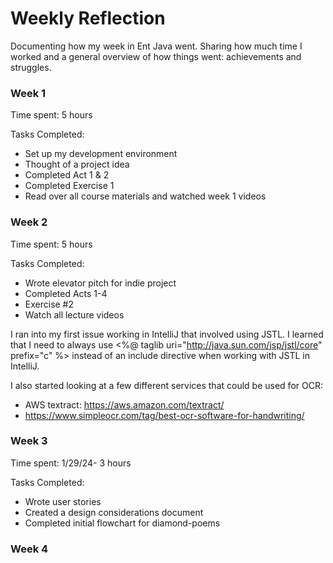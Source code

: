 # Weekly Reflection

Documenting how my week in Ent Java went. Sharing how much time I worked and a general overview of how things went: achievements and struggles.


### Week 1

Time spent: 5 hours

Tasks Completed:
* Set up my development environment
* Thought of a project idea
* Completed Act 1 & 2
* Completed Exercise 1
* Read over all course materials and watched week 1 videos

### Week 2
Time spent: 5 hours

Tasks Completed:
* Wrote elevator pitch for indie project
* Completed Acts 1-4
* Exercise #2 
* Watch all lecture videos

I ran into my first issue working in IntelliJ that involved using JSTL. I learned that I need to always use <%@ taglib uri="http://java.sun.com/jsp/jstl/core" prefix="c" %> instead of an include directive when working with JSTL in IntelliJ.

I also started looking at a few different services that could be used for OCR:
* AWS textract: https://aws.amazon.com/textract/
* https://www.simpleocr.com/tag/best-ocr-software-for-handwriting/

### Week 3

Time spent: 
1/29/24- 3 hours

Tasks Completed:
* Wrote user stories
* Created a design considerations document
* Completed initial flowchart for diamond-poems

### Week 4